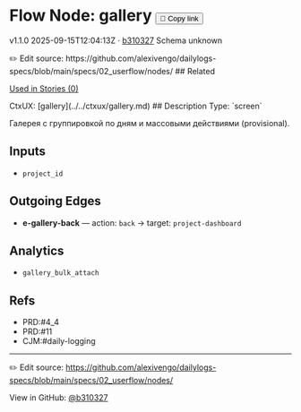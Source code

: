 
# Flow Node: gallery <button class="copy-link" aria-label="Copy page link" onclick="window.spechubCopyLink && window.spechubCopyLink()">🔗 Copy link</button>

<p class="badges">
  <span class="badge version">v1.1.0</span>
  <span class="badge build">2025-09-15T12:04:13Z · <a href="https://github.com/alexivengo/dailylogs-specs/commits/main" target="_blank" rel="noopener" class="sha">b310327</a></span>
  <span class="badge schema unknown">Schema unknown</span>
</p>
✏️ Edit source: https://github.com/alexivengo/dailylogs-specs/blob/main/specs/02_userflow/nodes/
## Related
<p>
  <span class="chip">
    <a href="../stories/index.md#?flow=gallery">Used in Stories (0)</a>
  </span>
</p>
CtxUX:
<span class="chip">[gallery](../../ctxux/gallery.md)</span>
## Description
Type: `screen`

Галерея с группировкой по дням и массовыми действиями (provisional).

## Inputs
- `project_id`


## Outgoing Edges
- **e-gallery-back** — action: `back` → target: `project-dashboard`

## Analytics
- `gallery_bulk_attach`

## Refs
- PRD:#4_4
- PRD:#11
- CJM:#daily-logging

---
✏️ Edit source: https://github.com/alexivengo/dailylogs-specs/blob/main/specs/02_userflow/nodes/

<p class="page-meta">
  View in GitHub: <a href="https://github.com/alexivengo/dailylogs-specs/commit/b310327" target="_blank" rel="noopener">@b310327</a></p>